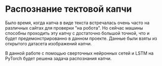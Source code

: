 # Распознание тектовой капчи

Было время, когда капча в виде текста встречалась очень часто на различных сайтах для проверки "на робота". Но сейчас машины способны проходить эту капчу с достаточно большой точной, что и будет предемонстрированно в данном проекте. Данные были взяты из открытого датасета изображений капчи.

В данной работе с помощью сверточных нейронных сетей и LSTM на PyTorch будет решена задача распознания капчи.
